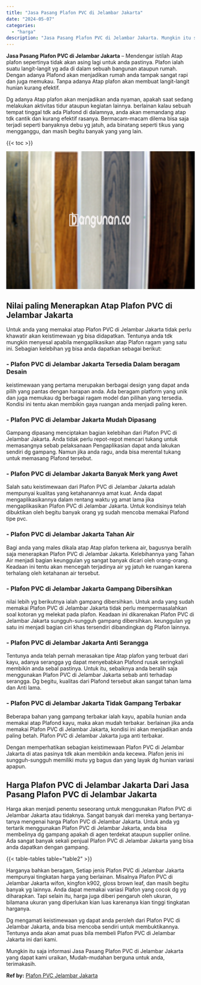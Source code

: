 ```yaml
---
title: "Jasa Pasang Plafon PVC di Jelambar Jakarta"
date: "2024-05-07"
categories: 
  - "harga"
description: "Jasa Pasang Plafon PVC di Jelambar Jakarta. Mungkin itu saja informasi Jasa Pasang Plafon PVC di Jelambar Jakarta yang dapat kami uraikan, Mudah-mudahan berg..."
---
```


**Jasa Pasang Plafon PVC di Jelambar Jakarta** – Mendengar istilah Atap plafon sepertinya tidak akan asing lagi untuk anda pastinya. Plafon ialah suatu langit-langit yg ada di dalam sebuah bangunan ataupun rumah. Dengan adanya Plafond akan menjadikan rumah anda tampak sangat rapi dan juga memukau. Tanpa adanya Atap plafon akan membuat langit-langit hunian kurang efektif.

Dg adanya Atap plafon akan menjadikan anda nyaman, apakah saat sedang melakukan aktivitas tidur ataupun kegiatan lainnya. berlainan kalau sebuah tempat tinggal tdk ada Plafond di dalamnya, anda akan memandang atap tdk cantik dan kurang efektif rasanya. Bermacam-macam dilema bisa saja terjadi seperti banyaknya debu yg jatuh, ada binatang seperti tikus yang mengganggu, dan masih begitu banyak yang yang lain.

{{< toc >}}

![Jasa Pasang Plafon PVC di Jelambar Jakarta](/images/flafond-pvc-murah28.png)

## Nilai paling Menerapkan Atap Plafon PVC di Jelambar Jakarta

Untuk anda yang memakai atap Plafon PVC di Jelambar Jakarta tidak perlu khawatir akan keistimewaan yg bisa didapatkan. Tentunya anda tdk mungkin menyesal apabila mengaplikasikan atap Plafon ragam yang satu ini. Sebagian kelebihan yg bisa anda dapatkan sebagai berikut:

### \- Plafon PVC di Jelambar Jakarta Tersedia Dalam beragam Desain

keistimewaan yang pertama merupakan berbagai design yang dapat anda pilih yang pantas dengan harapan anda. Ada beragam platform yang unik dan juga memukau dg berbagai ragam model dan pilihan yang tersedia. Kondisi ini tentu akan membikin gaya ruangan anda menjadi paling keren.

### \- Plafon PVC di Jelambar Jakarta Mudah Dipasang

Gampang dipasang menciptakan bagian kelebihan dari Plafon PVC di Jelambar Jakarta. Anda tidak perlu repot-repot mencari tukang untuk memasangnya sebab pelaksanaan Pengaplikasian dapat anda lakukan sendiri dg gampang. Namun jika anda ragu, anda bisa merental tukang untuk memasang Plafond tersebut.

### \- Plafon PVC di Jelambar Jakarta Banyak Merk yang Awet

Salah satu keistimewaan dari Plafon PVC di Jelambar Jakarta adalah mempunyai kualitas yang ketahanannya amat kuat. Anda dapat mengaplikasikannya dalam rentang waktu yg amat lama jika mengaplikasikan Plafon PVC di Jelambar Jakarta. Untuk kondisinya telah dibuktikan oleh begitu banyak orang yg sudah mencoba memakai Plafond tipe pvc.

### \- Plafon PVC di Jelambar Jakarta Tahan Air

Bagi anda yang males dikala atap Atap plafon terkena air, bagusnya beralih saja menerapkan Plafon PVC di Jelambar Jakarta. Kelebihannya yang Tahan Air menjadi bagian keunggulan yg sangat banyak dicari oleh orang-orang. Keadaan ini tentu akan mencegah terjadinya air yg jatuh ke ruangan karena terhalang oleh ketahanan air tersebut.

### \- Plafon PVC di Jelambar Jakarta Gampang Dibersihkan

nilai lebih yg berikutnya ialah gampang dibersihkan. Untuk anda yang sudah memakai Plafon PVC di Jelambar Jakarta tidak perlu mempermasalahkan soal kotoran yg melekat pada plafon. Keadaan ini dikarenakan Plafon PVC di Jelambar Jakarta sungguh-sungguh gampang dibersihkan. keunggulan yg satu ini menjadi bagian ciri khas tersendiri dibandingkan dg Plafon lainnya.

### \- Plafon PVC di Jelambar Jakarta Anti Serangga

Tentunya anda telah pernah merasakan tipe Atap plafon yang terbuat dari kayu, adanya serangga yg dapat menyebabkan Plafond rusak seringkali membikin anda sebal pastinya. Untuk itu, sebaiknya anda beralih saja menggunakan Plafon PVC di Jelambar Jakarta sebab anti terhadap serangga. Dg begitu, kualitas dari Plafond tersebut akan sangat tahan lama dan Anti lama.

### \- Plafon PVC di Jelambar Jakarta Tidak Gampang Terbakar

Beberapa bahan yang gampang terbakar ialah kayu, apabila hunian anda memakai atap Plafond kayu, maka akan mudah terbakar. berlainan jika anda memakai Plafon PVC di Jelambar Jakarta, kondisi ini akan menjadikan anda paling betah. Plafon PVC di Jelambar Jakarta juga anti terbakar.

Dengan memperhatikan sebagian keistimewaan Plafon PVC di Jelambar Jakarta di atas pasinya tdk akan membikin anda kecewa. Plafon jenis ini sungguh-sungguh memiliki mutu yg bagus dan yang layak dg hunian variasi apapun.

## Harga Plafon PVC di Jelambar Jakarta Dari Jasa Pasang Plafon PVC di Jelambar Jakarta

Harga akan menjadi penentu seseorang untuk menggunakan Plafon PVC di Jelambar Jakarta atau tidaknya. Sangat banyak dari mereka yang bertanya-tanya mengenai harga Plafon PVC di Jelambar Jakarta. Untuk anda yg tertarik menggunakan Plafon PVC di Jelambar Jakarta, anda bisa membelinya dg gampang apakah di agen terdekat ataupun supplier online. Ada sangat banyak sekali penjual Plafon PVC di Jelambar Jakarta yang bisa anda dapatkan dengan gampang.

{{< table-tables table="table2" >}}

Harganya bahkan beragam, Setiap jenis Plafon PVC di Jelambar Jakarta mempunyai tingkatan harga yang berlainan. Misalnya Plafon PVC di Jelambar Jakarta wifon, kingfon k902, gloss brown leaf, dan masih begitu banyak yg lainnya. Anda dapat memakai variasi Plafon yang cocok dg yg diharapkan. Tapi selain itu, harga juga diberi pengaruh oleh ukuran, bilamana ukuran yang diperlukan kian luas karenanya kian tinggi tingkatan harganya.

Dg mengamati keistimewaan yg dapat anda peroleh dari Plafon PVC di Jelambar Jakarta, anda bisa mencoba sendiri untuk membuktikannya. Tentunya anda akan amat puas bila membeli Plafon PVC di Jelambar Jakarta ini dari kami.

Mungkin itu saja informasi Jasa Pasang Plafon PVC di Jelambar Jakarta yang dapat kami uraikan, Mudah-mudahan berguna untuk anda, terimakasih.

**Ref by:** [Plafon PVC Jelambar Jakarta](https://id.wikipedia.org/wiki/Plafon)
